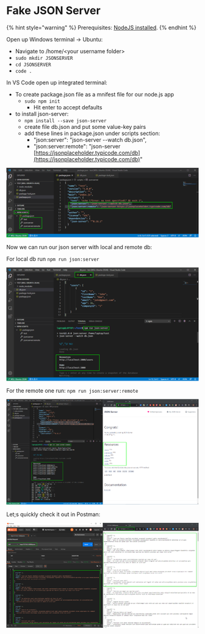 # Fake JSON Server

{% hint style="warning" %}
Prerequisites: [NodeJS installed](../../windows-dev-setup/untitled.md#node-js).
{% endhint %}

Open up Windows terminal -&gt; Ubuntu:

* Navigate to /home/&lt;your username folder&gt;
* `sudo mkdir JSONSERVER`
* `cd JSONSERVER`
* `code .`

In VS Code open up integrated terminal:

* To create package.json file as a mnifest file for our node.js app
  * `sudo npm init`
    * Hit enter to accept defaults
* to install json-server:
  * `npm install --save json-server`
  * create file db.json and put some value-key pairs
  * add these lines in package.json under scripts section:
    * "json:server": "json-server --watch db.json", 
    * "json:server:remote": "json-server [https://jsonplaceholder.typicode.com/db](https://jsonplaceholder.typicode.com/db)"

![](../../.gitbook/assets/image%20%2821%29.png)

Now we can run our json server with local and remote db:

For local db run `npm run json:server`

![](../../.gitbook/assets/image%20%2823%29.png)

For the remote one run: `npm run json:server:remote`

![](../../.gitbook/assets/image%20%2828%29.png)

Let;s quickly check it out in Postman:

![](../../.gitbook/assets/image%20%2830%29.png)

